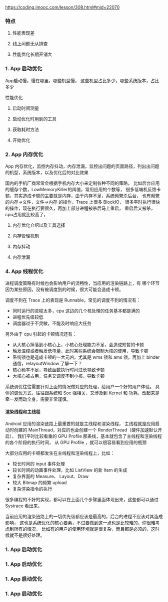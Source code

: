 


https://coding.imooc.com/lesson/308.html#mid=22070

### 特点
1. 性能表现差

2. 线上问题无从排查

3. 性能优化长期开销大



### 1. App 启动优化 ###

App启动慢，慢在哪里，哪些机型慢， 这些机型占比多少，哪些系统版本，占比多少

性能优化
1. 启动时间测量

2. 启动优化时用到的工具

3. 获取耗时方法

4. 开始优化


### 2. App 内存优化 ###

App 内存优化，监控内存抖动，内存泄漏，监控出问题的页面路径，列出出问题的机型，系统版本，以及优化后的对比效果

国内的手机厂商常常会根据手机内存大小来定制各种不同的策略，
比如后台应用的缓存个数，LowMemoryKiller的阈值，常用应用的个数等，
很多低端机反馈卡顿，其实造成卡顿的主要就是内存，由于内存不足，系统频繁杀后台，
也有频繁的内存->文件，文件->内存 的操作，Trace 上很多 BlockIO，
很多平时执行很快的操作，现在执行要很久，再加上部分进程被杀后马上重启，
重启后又被杀，cpu占用就比较高了，

1. 内存优化介绍以及工具选择

2. 内存管理机制

3. 内存抖动

4. 内存泄漏



### 4. App 线程优化 ###
进程调度策略有时候也会影响用户的流畅性，当应用的渲染链路上，有
哪个环节因为某些原因，没有被调度到的时候，很大可能会造成卡顿。

调度不到在 Trace 上的表现是 Runnable，常见的调度不到的情况有：

* 同时运行的进程太多，cpu 这边的几个核处理的任务基本都是满的
* 进程优先级较低
* 调度器过于不灵敏，不能及时响应大任务

另外由于 cpu 引起的卡顿情况还有：

* 从大核心掉落到小核心上，小核心处理能力不足，会造成短暂的卡顿
* 触发温控或者触发低电量，此时某些系统会限制大核的使用，导致卡顿
* 系统锁也是造成卡顿的一大元凶，尤其是 wms 锁和 ams 锁，再加上 binder 通信，relayoutWindow 了解一下？
* 核心频率不足，导致函数执行时间过长导致卡顿
* 大核心被占用，任务又调度不到小核，导致卡顿

系统调优往往需要针对上面的情况做对应的处理，给用户一个好的用户体验。
具体的调优方式，往往跟系统和 Soc 强相关，又涉及到 Kernel 和 功耗，改起来是牵一发而动全身，需要非常谨慎。

#### 渲染线程和主线程
Android 应用的渲染链路上最重要的就是主线程和渲染线程，
主线程就是应用启动时创建的 MainThread，对应的也会创建一个 RenderThread（硬件加速默认开启），
我们平时比较看重的 GPU Profile 那条线，基本就包含了主线程和渲染线程的各个阶段的执行时间，
从 GPU Profile ，就可以很容易看到应用的瓶颈

大部分应用的卡顿都发生在主线程和渲染线程上，比如：

* 较长时间的 input 事件处理
* 较长时间的动画事件处理，比如 ListView 的新 Item 的生成
* 复杂界面的 Measure、 Layout、Draw
* 较大 Bitmap 的频繁 upload
* 复杂渲染指令的执行

很多编程的不好的实现，都可以在上面几个步骤里面体现出来，这些都可以通过 Systrace 看出来。

当前应用的渲染链路上的一切优先级都应该是最高的，后台的进程不应该对其造成影响，
这也是系统优化的核心要素，不过要做到这一点也是比较难的，你很难考虑到所有的情况，
比如有的用户的使用环境就是很复杂，而且都是必须的，这时候就不是很好处理。


### 1. App 启动优化 ###

### 1. App 启动优化 ###

### 1. App 启动优化 ###

### 1. App 启动优化 ###










